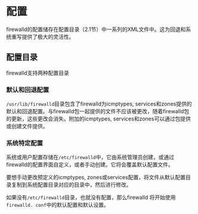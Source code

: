 # 配置

firewalld的配置储存在配置目录（2.1节）中一系列的XML文件中。这为回退和系统重写提供了极大的灵活性。

## 配置目录

firewalld支持两种配置目录

### 默认和回退配置

```/usr/lib/firewalld```目录包含了firewalld为icmptypes, services和zones提供的默认和回退配置。与firewalld包一起提供的文件不应该被更改，随着firewalld包的更新，这些更改会消失。附加的icmptypes, services和zones可以通过包提供或创建文件提供。

### 系统特定配置

系统或用户配置存储在```/etc/firewalld```中，它由系统管理员创建，或通过firewalld的配置界面自定义，或者手动创建。它将会覆盖默认配置文件。

要想手动更改预定义的icmptypes, zones或services配置，将文件从默认配置目录复制到系统配置目录对应的目录中，然后进行修改。

如果没有```/etc/firewalld```目录，也就没有配置，那么firewalld 将开始使用```firewalld. conf```中的默认配置和默认设置。